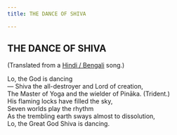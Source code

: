 ```yaml
---
title: THE DANCE OF SHIVA

---
```





  

## THE DANCE OF SHIVA

(Translated from a [Hindi / Bengali](shiva.pdf) song.)

Lo, the God is dancing  
— Shiva the all-destroyer and Lord of creation,  
The Master of Yoga and the wielder of Pināka. (Trident.)  
His flaming locks have filled the sky,  
Seven worlds play the rhythm  
As the trembling earth sways almost to dissolution,  
Lo, the Great God Shiva is dancing.


